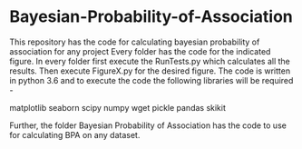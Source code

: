 # Bayesian-Probability-of-Association
This repository has the code for calculating bayesian probability of association for any project
Every folder has the code for the indicated figure. In every folder first execute the RunTests.py which calculates all the results. Then execute FigureX.py for the desired figure. The code is written in python 3.6 and to execute the code the following libraries will be required - 

matplotlib
seaborn
scipy
numpy
wget
pickle
pandas
skikit

Further, the folder Bayesian Probability of Association has the code to use for calculating BPA on any dataset.

